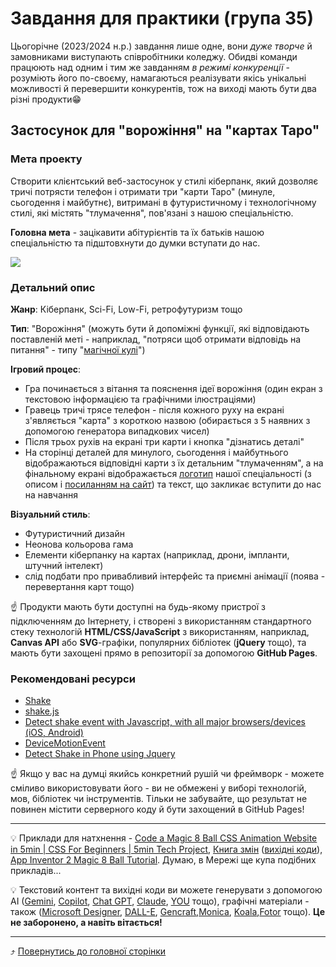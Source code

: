 # Завдання для практики (група 35)

Цьогорічне (2023/2024 н.р.) завдання лише одне, вони *дуже творче* й замовниками виступають співробітники коледжу. Обидві команди працюють над одним і тим же завданням *в режимі конкуренції* - розуміють його по-своєму, намагаються реалізувати якісь унікальні можливості й перевершити конкурентів, тож на виході мають бути два різні продукти😁 

## Застосунок для "ворожіння" на "картах Таро"

### Мета проекту

Створити клієнтський веб-застосунок у стилі кіберпанк, який дозволяє тричі потрясти телефон і отримати три "карти Таро" (минуле, сьогодення і майбутнє), витримані в футуристичному і технологічному стилі, які містять "тлумачення", пов'язані з нашою спеціальністю. 

**Головна мета** - зацікавити абітурієнтів та їх батьків нашою спеціальністю та підштовхнути до думки вступати до нас.

![](./images/sample/new-promo.png)

### Детальний опис

**Жанр**: Кіберпанк, Sci-Fi, Low-Fi, ретрофутуризм тощо

**Тип**: "Ворожіння" (можуть бути й допоміжні функції, які відповідають поставленій меті - наприклад, "потряси щоб отримати відповідь на питання" - типу "[магічної кулі](https://8-gund.com/uk/)")

**Ігровий процес**:
* Гра починається з вітання та пояснення ідеї ворожіння (один екран з текстовою інформацією та графічними ілюстраціями)
* Гравець тричі трясе телефон - після кожного руху на екрані з'являється "карта" з короткою назвою (обирається з 5 наявних з допомогою генератора випадкових чисел)
* Після трьох рухів на екрані три карти і кнопка "дізнатись деталі" 
* На сторінці деталей для минулого, сьогодення і майбутнього відображаються відповідні карти з їх детальним "тлумаченням", а на фінальному екрані відображається  [логотип](images/SE-logo-transparent.png) нашої спеціальності (з описом і [посиланням на сайт](https://sites.google.com/polytechnic.co.cc/main/%D0%B3%D0%BE%D0%BB%D0%BE%D0%B2%D0%BD%D0%B0/%D1%81%D0%BF%D0%B5%D1%86%D1%96%D0%B0%D0%BB%D1%96%D0%B7%D0%B0%D1%86%D1%96%D1%97?authuser=0#h.ho48gail8chq)) та текст, що закликає вступити до нас на навчання

**Візуальний стиль**:

* Футуристичний дизайн
* Неонова кольорова гама
* Елементи кіберпанку на картах (наприклад, дрони, імпланти, штучний інтелект)
* слід подбати про привабливий інтерфейс та приємні анімації (поява - перевертання карт тощо)

☝️ Продукти мають бути доступні на будь-якому пристрої з підключенням до Інтернету, і створені з використанням стандартного стеку технологій **HTML/CSS/JavaScript** з використанням, наприклад, **Canvas API** або **SVG**-графіки, популярних бібліотек (**jQuery** тощо), та мають бути захощені прямо в репозиторії за допомогою **GitHub Pages**.

### Рекомендовані ресурси
* [Shake](https://codepen.io/ccrepeau/pen/RaVLjx)
* [shake.js](https://www.javascripting.com/view/shake-js)
* [Detect shake event with Javascript, with all major browsers/devices (iOS, Android)](https://stackoverflow.com/questions/70544832/detect-shake-event-with-javascript-with-all-major-browsers-devices-ios-androi)
* [DeviceMotionEvent](https://developer.mozilla.org/en-US/docs/Web/API/DeviceMotionEvent)
* [Detect Shake in Phone using Jquery](https://www.9lessons.info/2014/12/detect-shake-in-phone-using-jquery.html)

☝️ Якщо у вас на думці якийсь конкретний рушій чи фреймворк - можете сміливо використовувати його - ви не обмежені у виборі технологій, мов, бібліотек чи інструментів. Тільки не забувайте, що результат не повинен містити серверного коду й бути захощений в GitHub Pages!

---

💡 Приклади для натхнення - [Code a Magic 8 Ball CSS Animation Website in 5min | CSS For Beginners | 5min Tech Project](https://www.youtube.com/watch?v=wlcoJVn8y3I), [Книга змін](https://github.com/liketaurus/Changes) ([вихідні коди](https://github.com/liketaurus/Changes)), [App Inventor 2 Magic 8 Ball Tutorial](https://www.youtube.com/watch?v=HCdvJ7rpJuY). Думаю, в Мережі ще купа подібних прикладів...

💡 Текстовий контент та вихідні коди ви можете генерувати з допомогою AI ([Gemini](https://gemini.google.com/), [Copilot](https://copilot.microsoft.com/), [Chat GPT](https://chat.openai.com/), [Claude](https://claude.ai/), [YOU](https://you.com/) тощо), графічні матеріали - також ([Microsoft Designer](https://designer.microsoft.com/), [DALL-E](https://labs.openai.com/), [Gencraft](https://labs.openai.com/),[Monica](https://monica.im/image-tools/ai-image-generator-from-text), [Koala](https://koala.sh/tools/free-ai-stock-image-generator),[Fotor](https://www.fotor.com/ai-image-generator/) тощо). **Це не заборонено, а навіть вітається!**

---

⤴️ [Повернутись до головної сторінки](index.md)
